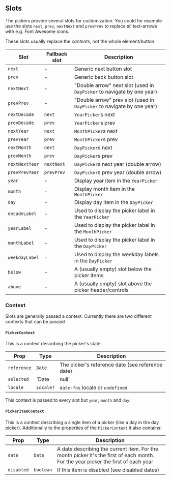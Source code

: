 ## Slots

The pickers provide several slots for customization. You could for example use the slots `next`, `prev`, `nextNext` and `prevPrev` to replace all text-arrows with e.g. Font Awesome icons.

These slots usually replace the _contents_, not the whole element/button.

| Slot           | Fallback slot | Description                                                            |
| -------------- | ------------- | ---------------------------------------------------------------------- |
| `next`         | -             | Generic next button slot                                               |
| `prev`         | -             | Generic back button slot                                               |
| `nextNext`     | -             | "Double arrow" next slot (used in `DayPicker` to navigate by one year) |
| `prevPrev`     | -             | "Double arrow" prev slot (used in `DayPicker` to navigate by one year) |
| `nextDecade`   | `next`        | `YearPicker`s next                                                     |
| `prevDecade`   | `prev`        | `YearPicker`s prev                                                     |
| `nextYear`     | `next`        | `MonthPicker`s next                                                    |
| `prevYear`     | `prev`        | `MonthPicker`s prev                                                    |
| `nextMonth`    | `next`        | `DayPicker`s next                                                      |
| `prevMonth`    | `prev`        | `DayPicker`s prev                                                      |
| `nextNextYear` | `nextNext`    | `DayPicker`s next year (double arrow)                                  |
| `prevPrevYear` | `prevPrev`    | `DayPicker`s prev year (double arrow)                                  |
| `year`         | -             | Display year item in the `YearPicker`                                  |
| `month`        | -             | Display month item in the `MonthPicker`                                |
| `day`          | -             | Display day item in the `DayPicker`                                    |
| `decadeLabel`  | -             | Used to display the picker label in the `YearPicker`                   |
| `yearLabel`    | -             | Used to display the picker label in the `MonthPicker`                  |
| `monthLabel`   | -             | Used to display the picker label in the `DayPicker`                    |
| `weekdayLabel` | -             | Used to display the weekday labels in the `DayPicker`                  |
| `below`        | -             | A (usually empty) slot below the picker items                          |
| `above`        | -             | A (usually empty) slot above the picker header/controls                |

### Context

Slots are generally passed a context. Currently there are two different contexts that can be passed

#### `PickerContext`

This is a context describing the picker's state.

| Prop        | Type          | Description                                      |
| ----------- | ------------- | ------------------------------------------------ |
| `reference` | `Date`        | The picker's reference date (see reference date) |
| `selected`  | `Date | null` | The picker's currently selected date             |
| `locale`    | `Locale?`     | `date-fns` locale or `undefined`                 |

This context is passed to every slot but `year`, `month` and `day`.

#### `PickerItemContext`

This is a context describing a single item of a picker (like a day in the day picker). Additionally to the properties of the `PickerContext` it also contains:

| Prop       | Type      | Description                                                                                                                       |
| ---------- | --------- | --------------------------------------------------------------------------------------------------------------------------------- |
| `date`     | `Date`    | A date describing the current item. For the month picker it's the first of each month. For the year picker the first of each year |
| `disabled` | `boolean` | If this item is disabled (see disabled dates)                                                                                     |
